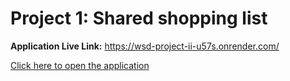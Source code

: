 # Project 1: Shared shopping list

**Application Live Link:** https://wsd-project-ii-u57s.onrender.com/

[Click here to open the application](https://wsd-project-ii-u57s.onrender.com/)